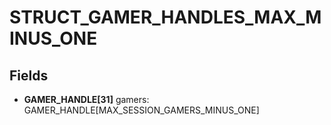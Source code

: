 # STRUCT_GAMER_HANDLES_MAX_MINUS_ONE

## Fields
* **GAMER_HANDLE[31]** gamers: GAMER_HANDLE[MAX_SESSION_GAMERS_MINUS_ONE]
